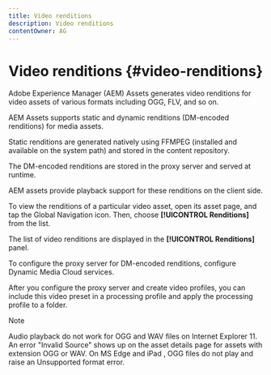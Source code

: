 ```yaml
---
title: Video renditions
description: Video renditions
contentOwner: AG
---
```


# Video renditions {#video-renditions}

Adobe Experience Manager (AEM) Assets generates video renditions for video assets of various formats including OGG, FLV, and so on.

AEM Assets supports static and dynamic renditions (DM-encoded renditions) for media assets.

Static renditions are generated natively using FFMPEG (installed and available on the system path) and stored in the content repository.

The DM-encoded renditions are stored in the proxy server and served at runtime.

AEM assets provide playback support for these renditions on the client side.

To view the renditions of a particular video asset, open its asset page, and tap the Global Navigation icon. Then, choose **[!UICONTROL Renditions]** from the list.

The list of video renditions are displayed in the **[!UICONTROL Renditions]** panel.

To configure the proxy server for DM-encoded renditions, configure Dynamic Media Cloud services.

<!-- To generate video renditions with desired parameters, [create a corresponding video profile](video-profiles.md). -->

After you configure the proxy server and create video profiles, you can include this video preset in a processing profile and apply the processing profile to a folder.

>[!NOTE]
>
>Audio playback do not work for OGG and WAV files on Internet Explorer 11. An error "Invalid Source" shows up on the asset details page for assets with extension OGG or WAV. On MS Edge and iPad , OGG files do not play and raise an Unsupported format error.